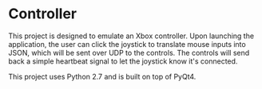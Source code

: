 # Controller #

This project is designed to emulate an Xbox controller. Upon launching the application, the user can click the joystick
to translate mouse inputs into JSON, which will be sent over UDP to the controls. The controls will send back a simple
heartbeat signal to let the joystick know it's connected.

This project uses Python 2.7 and is built on top of PyQt4.
